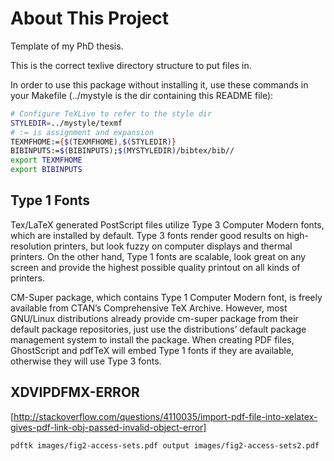# About This Project
Template of my PhD thesis.

This is the correct texlive directory structure to put files in.

In order to use this package without installing it, use these commands in your Makefile (../mystyle is the dir containing this README file):

```bash
# Configure TeXLive to refer to the style dir 
STYLEDIR=../mystyle/texmf
# := is assignment and expansion
TEXMFHOME:={$(TEXMFHOME),$(STYLEDIR)}
BIBINPUTS:=$(BIBINPUTS);$(MYSTYLEDIR)/bibtex/bib//
export TEXMFHOME
export BIBINPUTS
```

## Type 1 Fonts
Tex/LaTeX generated PostScript files utilize Type 3 Computer Modern fonts, which are installed by default. Type 3 fonts render good results on high-resolution printers, but look fuzzy on computer displays and thermal printers. On the other hand, Type 1 fonts are scalable, look great on any screen and provide the highest possible quality printout on all kinds of printers.

CM-Super package, which contains Type 1 Computer Modern font, is freely available from CTAN’s Comprehensive TeX Archive. However, most GNU/Linux distributions already provide cm-super package from their default package repositories, just use the distributions’ default package management system to install the package. When creating PDF files, GhostScript and pdfTeX will embed Type 1 fonts if they are available, otherwise they will use Type 3 fonts.

## XDVIPDFMX-ERROR
[http://stackoverflow.com/questions/4110035/import-pdf-file-into-xelatex-gives-pdf-link-obj-passed-invalid-object-error]

`pdftk images/fig2-access-sets.pdf output images/fig2-access-sets2.pdf`
